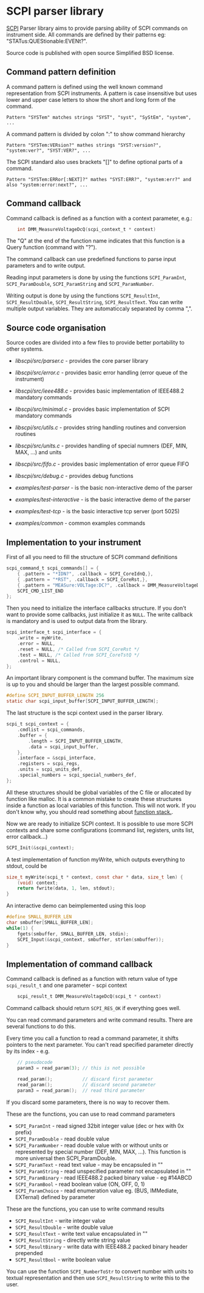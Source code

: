 SCPI parser library
===========

[SCPI](http://en.wikipedia.org/wiki/Standard_Commands_for_Programmable_Instruments) Parser library aims to provide parsing ability of SCPI commands on instrument side. All commands are defined by their patterns eg: "STATus:QUEStionable:EVENt?".

Source code is published with open source Simplified BSD license.

Command pattern definition
-----------
A command pattern is defined using the well known command representation from SCPI instruments. A pattern is case insensitive but uses lower and upper case letters to show the short and long form of the command.

    Pattern "SYSTem" matches strings "SYST", "syst", "SyStEm", "system", ...

A command pattern is divided by colon ":" to show command hierarchy

    Pattern "SYSTem:VERsion?" mathes strings "SYST:version?", "system:ver?", "SYST:VER?", ...

The SCPI standard also uses brackets "[]" to define optional parts of a command.

    Pattern "SYSTem:ERRor[:NEXT]?" mathes "SYST:ERR?", "system:err?" and also "system:error:next?", ...


Command callback
-----------
Command callback is defined as a function with a context parameter, e.g.:

```c
    int DMM_MeasureVoltageDcQ(scpi_context_t * context)
```

The "Q" at the end of the function name indicates that this function is a Query function (command with "?").

The command callback can use predefined functions to parse input parameters and to write output.

Reading input parameters is done by using the functions `SCPI_ParamInt`, `SCPI_ParamDouble`, `SCPI_ParamString` and `SCPI_ParamNumber`.

Writing output is done by using the functions `SCPI_ResultInt`, `SCPI_ResultDouble`, `SCPI_ResultString`, `SCPI_ResultText`. You can write multiple output variables. They are automaticcaly separated by comma ",".

Source code organisation
------------

Source codes are divided into a few files to provide better portability to other systems.

- *libscpi/src/parser.c* - provides the core parser library
- *libscpi/src/error.c* - provides basic error handling (error queue of the instrument)
- *libscpi/src/ieee488.c* - provides basic implementation of IEEE488.2 mandatory commands
- *libscpi/src/minimal.c* - provides basic implementation of SCPI mandatory commands
- *libscpi/src/utils.c* - provides string handling routines and conversion routines
- *libscpi/src/units.c* - provides handling of special numners (DEF, MIN, MAX, ...) and units
- *libscpi/src/fifo.c* - provides basic implementation of error queue FIFO
- *libscpi/src/debug.c* - provides debug functions

- *examples/test-parser* - is the basic non-interactive demo of the parser
- *examples/test-interactive* - is the basic interactive demo of the parser
- *examples/test-tcp* - is the basic interactive tcp server (port 5025)
- *examples/common* - common examples commands


Implementation to your instrument
-------------
First of all you need to fill the structure of SCPI command definitions

```c	
scpi_command_t scpi_commands[] = {
	{ .pattern = "*IDN?", .callback = SCPI_CoreIdnQ,},
	{ .pattern = "*RST", .callback = SCPI_CoreRst,},
	{ .pattern = "MEASure:VOLTage:DC?", .callback = DMM_MeasureVoltageDcQ,},
	SCPI_CMD_LIST_END
};
```

Then you need to initialize the interface callbacks structure. If you don't want to provide some callbacks, just initialize it as `NULL`. The write callback is mandatory and is used to output data from the library.

```c
scpi_interface_t scpi_interface = {
	.write = myWrite,
	.error = NULL,
	.reset = NULL, /* Called from SCPI_CoreRst */
	.test = NULL, /* Called from SCPI_CoreTstQ */
	.control = NULL,
};
```

An important library component is the command buffer. The maximum size is up to you and should be larger than the largest possible command. 

```c
#define SCPI_INPUT_BUFFER_LENGTH 256
static char scpi_input_buffer[SCPI_INPUT_BUFFER_LENGTH];
```

The last structure is the scpi context used in the parser library.

```c
scpi_t scpi_context = {
	.cmdlist = scpi_commands,
	.buffer = {
		.length = SCPI_INPUT_BUFFER_LENGTH,
		.data = scpi_input_buffer,
	},
	.interface = &scpi_interface,
	.registers = scpi_regs,
	.units = scpi_units_def,
	.special_numbers = scpi_special_numbers_def,
};
```

All these structures should be global variables of the C file or allocated by function like malloc. It is a common mistake to create these structures inside a function as local variables of this function. This will not work. If you don't know why, you should read something about [function stack.](http://stackoverflow.com/questions/4824342/returning-a-local-variable-from-function-in-c).


Now we are ready to initialize SCPI context. It is possible to use more SCPI contexts and share some configurations (command list, registers, units list, error callback...)

```c
SCPI_Init(&scpi_context);
```

A test implementation of function myWrite, which outputs everything to stdout, could be

```c	
size_t myWrite(scpi_t * context, const char * data, size_t len) {
	(void) context;
	return fwrite(data, 1, len, stdout);
}
```

An interactive demo can beimplemented using this loop

```c
#define SMALL_BUFFER_LEN
char smbuffer[SMALL_BUFFER_LEN];
while(1) {
	fgets(smbuffer, SMALL_BUFFER_LEN, stdin);
	SCPI_Input(&scpi_context, smbuffer, strlen(smbuffer));
}
```


Implementation of command callback
-------------

Command callback is defined as a function with return value of type `scpi_result_t` and one parameter - scpi context

```c
	scpi_result_t DMM_MeasureVoltageDcQ(scpi_t * context)
```

Command callback should return `SCPI_RES_OK` if everything goes well.

You can read command parameters and write command results. There are several functions to do this.

Every time you call a function to read a command parameter, it shifts pointers to the next parameter. You can't read specified parameter directly by its index - e.g. 

```c
	// pseudocode
	param3 = read_param(3); // this is not possible

	read_param();           // discard first parameter
	read_param();           // discard second parameter
	param3 = read_param();  // read third parameter
```

If you discard some parameters, there is no way to recover them.

These are the functions, you can use to read command parameters
 - `SCPI_ParamInt` - read signed 32bit integer value (dec or hex with 0x prefix)
 - `SCPI_ParamDouble` - read double value
 - `SCPI_ParamNumber` - read double value with or without units or represented by special number (DEF, MIN, MAX, ...). This function is more universal then SCPI_ParamDouble.
 - `SCPI_ParamText` - read text value - may be encapsuled in ""
 - `SCPI_ParamString` - read unspecified parameter not encapsulated in ""
 - `SCPI_ParamBinary` - read IEEE488.2 packed binary value - eg #14ABCD
 - `SCPI_ParamBool` - read boolean value (ON, OFF, 0, 1)
 - `SCPI_ParamChoice` - read enumeration value eg. (BUS, IMMediate, EXTernal) defined by parameter

These are the functions, you can use to write command results
 - `SCPI_ResultInt` - write integer value
 - `SCPI_ResultDouble` - write double value
 - `SCPI_ResultText` - write text value encapsulated in ""
 - `SCPI_ResultString` - directly write string value
 - `SCPI_ResultBinary` - write data with IEEE488.2 packed binary header prepended
 - `SCPI_ResultBool` - write boolean value

You can use the function `SCPI_NumberToStr` to convert number with units to textual representation and then use `SCPI_ResultString` to write this to the user.
